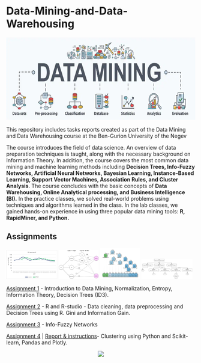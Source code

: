 # Data-Mining-and-Data-Warehousing


<p align="center">
<img src="Media/social-data-mining.png"  width="640" height="220">
</p>

This repository includes tasks reports created as part of the Data Mining and Data Warehousing course at the Ben-Gurion University of the Negev

The course introduces the field of data science. An overview of data preparation techniques is taught, along with the necessary background on Information Theory. In addition, the course covers the most common data mining and machine learning methods including **Decision Trees, Info-Fuzzy Networks, Artificial Neural Networks, Bayesian Learning, Instance-Based Learning, Support Vector Machines, Association Rules, and Cluster Analysis**. The course concludes with the basic concepts of **Data Warehousing, Online Analytical processing, and Business Intelligence (BI).** In the practice classes, we solved real-world problems using techniques and algorithms learned in the class. In the lab classes, we gained hands-on experience in using three popular data mining tools: **R, RapidMiner, and Python.**


## Assignments
<p float="left">
  <img src="Media/ass1_1.png" width=27% />
  <img src="Media/ass3_2.jpg" width=21% />
  <img src="Media/GINI100.png" width=21% /> 
  <img src="Media/ID3-tree-minimized.jpg" width=27% />
</p>

[Assignment 1](Assignments/Assignment1) - Introduction to Data Mining, Normalization, Entropy, Information Theory, Decision Trees (ID3).

[Assignment 2](Assignments/Assignment2) - R and R-studio - Data cleaning, data preprocessing and Decision Trees using R. Gini and Information Gain.

[Assignment 3](Assignments/Assignment3) - Info-Fuzzy Networks

[Assignment 4](https://github.com/yiftachsa/Clustering) | [Report & instructions](Assignments/Assignment4)- Clustering using Python and Scikit-learn, Pandas and Plotly.


<p align="center">
<img src="https://in.bgu.ac.il/marketing/DocLib/Pages/graphics/heb-en-arabic-logo-small.png">
</p>
